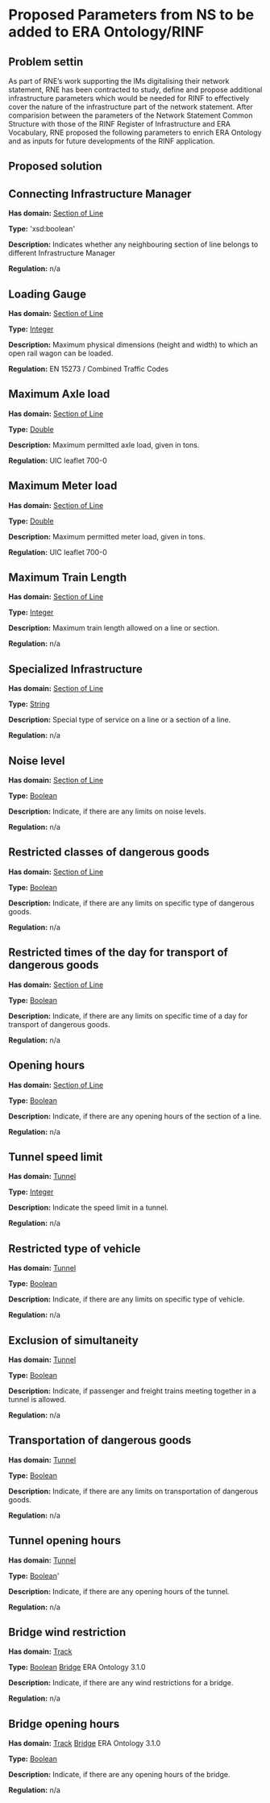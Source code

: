 
# Proposed Parameters from NS to be added to ERA Ontology/RINF

## Problem settin

As part of RNE’s work supporting the IMs digitalising their network statement, RNE has been contracted to study, define and propose additional infrastructure parameters which would be needed for RINF to effectively cover the nature of the infrastructure part of the network statement. After comparision between the parameters of the Network Statement Common Structure with those of the RINF Register of Infrastructure and ERA Vocabulary, RNE proposed the following parameters to enrich ERA Ontology and as inputs for future developments of the RINF application.

## Proposed solution


## Connecting Infrastructure Manager
**Has domain:** [Section of Line](http://data.europa.eu/949/SectionOfLine)

**Type:** 'xsd:boolean'

**Description:** Indicates whether any neighbouring section of line belongs to different Infrastructure Manager

**Regulation:** n/a

## Loading Gauge
**Has domain:** [Section of Line](http://data.europa.eu/949/SectionOfLine)

**Type:** [Integer](https://data-interop.era.europa.eu/describe#http%3A%2F%2Fwww.w3.org%2F2001%2FXMLSchema%23double)

**Description:** Maximum physical dimensions (height and width) to which an open rail wagon can be loaded.

**Regulation:** EN 15273 / Combined Traffic Codes

## Maximum Axle load
**Has domain:** [Section of Line](http://data.europa.eu/949/SectionOfLine)

**Type:** [Double](https://data-interop.era.europa.eu/describe#http%3A%2F%2Fwww.w3.org%2F2001%2FXMLSchema%23double) 

**Description:** Maximum permitted axle load, given in tons.

**Regulation:** UIC leaflet 700-0

## Maximum Meter load
**Has domain:** [Section of Line](http://data.europa.eu/949/SectionOfLine)

**Type:** [Double](https://data-interop.era.europa.eu/describe#http%3A%2F%2Fwww.w3.org%2F2001%2FXMLSchema%23double)

**Description:** Maximum permitted meter load, given in tons.

**Regulation:** UIC leaflet 700-0

## Maximum Train Length
**Has domain:** [Section of Line](http://data.europa.eu/949/SectionOfLine)

**Type:** [Integer](https://data-interop.era.europa.eu/describe#http%3A%2F%2Fwww.w3.org%2F2001%2FXMLSchema%23integer)

**Description:** Maximum train length allowed on a line or section.

**Regulation:** n/a

## Specialized Infrastructure
**Has domain:** [Section of Line](http://data.europa.eu/949/SectionOfLine)

**Type:** [String](https://data-interop.era.europa.eu/describe#http%3A%2F%2Fwww.w3.org%2F2001%2FXMLSchema%23anyURI)

**Description:** Special type of service on a line or a section of a line.

**Regulation:** n/a

## Noise level
**Has domain:** [Section of Line](http://data.europa.eu/949/SectionOfLine)

**Type:** [Boolean](https://data-interop.era.europa.eu/describe#http%3A%2F%2Fwww.w3.org%2F2001%2FXMLSchema%23boolean)

**Description:** Indicate, if there are any limits on noise levels.

**Regulation:** n/a

## Restricted classes of dangerous goods
**Has domain:** [Section of Line](http://data.europa.eu/949/SectionOfLine)

**Type:** [Boolean](https://data-interop.era.europa.eu/describe#http%3A%2F%2Fwww.w3.org%2F2001%2FXMLSchema%23boolean)

**Description:** Indicate, if there are any limits on specific type of dangerous goods.

**Regulation:** n/a

## Restricted times of the day for transport of dangerous goods
**Has domain:** [Section of Line](http://data.europa.eu/949/SectionOfLine)

**Type:** [Boolean](https://data-interop.era.europa.eu/describe#http%3A%2F%2Fwww.w3.org%2F2001%2FXMLSchema%23boolean)

**Description:** Indicate, if there are any limits on specific time of a day for transport of dangerous goods.

**Regulation:** n/a

## Opening hours
**Has domain:** [Section of Line](http://data.europa.eu/949/SectionOfLine)

**Type:** [Boolean](https://data-interop.era.europa.eu/describe#http%3A%2F%2Fwww.w3.org%2F2001%2FXMLSchema%23boolean)

**Description:** Indicate, if there are any opening hours of the section of a line.

**Regulation:** n/a

## Tunnel speed limit
**Has domain:** [Tunnel](http://data.europa.eu/949/Tunnel)

**Type:** [Integer](https://data-interop.era.europa.eu/describe#http%3A%2F%2Fwww.w3.org%2F2001%2FXMLSchema%23integer)

**Description:** Indicate the speed limit in a tunnel.

**Regulation:** n/a

## Restricted type of vehicle
**Has domain:** [Tunnel](http://data.europa.eu/949/Tunnel)

**Type:** [Boolean](https://data-interop.era.europa.eu/describe#http%3A%2F%2Fwww.w3.org%2F2001%2FXMLSchema%23boolean)

**Description:** Indicate, if there are any limits on specific type of vehicle.

**Regulation:** n/a

## Exclusion of simultaneity
**Has domain:** [Tunnel](http://data.europa.eu/949/Tunnel)

**Type:** [Boolean](https://data-interop.era.europa.eu/describe#http%3A%2F%2Fwww.w3.org%2F2001%2FXMLSchema%23boolean)

**Description:** Indicate, if passenger and freight trains meeting together in a tunnel is allowed.

**Regulation:** n/a

## Transportation of dangerous goods
**Has domain:** [Tunnel](http://data.europa.eu/949/Tunnel)

**Type:** [Boolean](https://data-interop.era.europa.eu/describe#http%3A%2F%2Fwww.w3.org%2F2001%2FXMLSchema%23boolean)

**Description:** Indicate, if there are any limits on transportation of dangerous goods.

**Regulation:** n/a

## Tunnel opening hours
**Has domain:** [Tunnel](http://data.europa.eu/949/Tunnel)

**Type:** [Boolean](https://data-interop.era.europa.eu/describe#http%3A%2F%2Fwww.w3.org%2F2001%2FXMLSchema%23boolean)'

**Description:** Indicate, if there are any opening hours of the tunnel.

**Regulation:** n/a

## Bridge wind restriction
**Has domain:** [Track](https://data-interop.era.europa.eu/describe#http%3A%2F%2Fdata.europa.eu%2F949%2FTrack)

**Type:** [Boolean](https://data-interop.era.europa.eu/describe#http%3A%2F%2Fwww.w3.org%2F2001%2FXMLSchema%23boolean)
          [Bridge](https://linkedvocabs.org/data/era-ontology/3.1.0/doc/index-en.html#Bridge)  ERA Ontology 3.1.0

**Description:** Indicate, if there are any wind restrictions for a bridge.

**Regulation:** n/a

## Bridge opening hours
**Has domain:** [Track](https://data-interop.era.europa.eu/describe#http%3A%2F%2Fdata.europa.eu%2F949%2FTrack)
                [Bridge](https://linkedvocabs.org/data/era-ontology/3.1.0/doc/index-en.html#Bridge)  ERA Ontology 3.1.0

**Type:** [Boolean](https://data-interop.era.europa.eu/describe#http%3A%2F%2Fwww.w3.org%2F2001%2FXMLSchema%23boolean)

**Description:** Indicate, if there are any opening hours of the bridge.

**Regulation:** n/a
